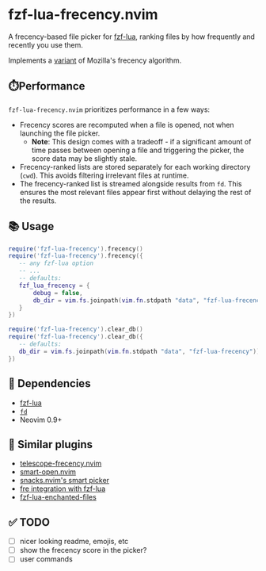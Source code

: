 # fzf-lua-frecency.nvim

A frecency-based file picker for [fzf-lua](https://github.com/ibhagwan/fzf-lua), ranking files by how frequently and recently you use them.

Implements a [variant](https://wiki.mozilla.org/User:Jesse/NewFrecency) of Mozilla's frecency algorithm.

## ⏱️Performance
`fzf-lua-frecency.nvim` prioritizes performance in a few ways:

- Frecency scores are recomputed when a file is opened, not when launching the file picker.
   - **Note**: This design comes with a tradeoff - if a significant amount of time passes between opening a file and triggering the picker, the score data may be slightly stale.
- Frecency-ranked lists are stored separately for each working directory (`cwd`). This avoids filtering irrelevant files at runtime.
- The frecency-ranked list is streamed alongside results from `fd`. This ensures the most relevant files appear first without delaying the rest of the results.

## 📚 Usage

```lua
require('fzf-lua-frecency').frecency()
require('fzf-lua-frecency').frecency({
   -- any fzf-lua option
   -- ...
   -- defaults:
   fzf_lua_frecency = {
       debug = false,
       db_dir = vim.fs.joinpath(vim.fn.stdpath "data", "fzf-lua-frecency"))
   }
})
```

```lua
require('fzf-lua-frecency').clear_db()
require('fzf-lua-frecency').clear_db({
   -- defaults:
   db_dir = vim.fs.joinpath(vim.fn.stdpath "data", "fzf-lua-frecency"))
})
```

## 🔗 Dependencies

* [fzf-lua](https://github.com/ibhagwan/fzf-lua)
* [`fd`](https://github.com/sharkdp/fd)
* Neovim 0.9+

## 👥 Similar plugins
- [telescope-frecency.nvim](https://github.com/nvim-telescope/telescope-frecency.nvim)
- [smart-open.nvim](https://github.com/danielfalk/smart-open.nvim)
- [snacks.nvim's smart picker](https://github.com/folke/snacks.nvim/blob/main/docs/picker.md#smart)
- [fre integration with fzf-lua](https://github.com/ibhagwan/fzf-lua/discussions/2174)
- [fzf-lua-enchanted-files](https://github.com/otavioschwanck/fzf-lua-enchanted-files)

## ✅ TODO
- [ ] nicer looking readme, emojis, etc
- [ ] show the frecency score in the picker?
- [ ] user commands
